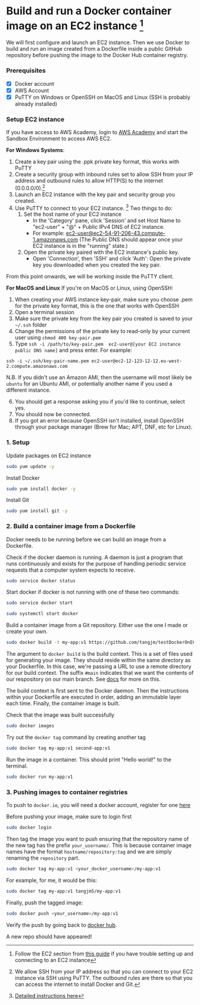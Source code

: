 # Build and run a Docker container image on an EC2 instance [^1]

We will first configure and launch an EC2 instance. Then we use Docker to build and run an image created from a Dockerfile inside a public GitHub repository before pushing the image to the Docker Hub container registry.
### Prerequisites

- [x] Docker account
- [x] AWS Account
- [x] PuTTY on Windows or OpenSSH on MacOS and Linux (SSH is probably already installed)

### Setup EC2 instance

If you have access to AWS Academy, login to [AWS Academy](https://www.awsacademy.com/LMS_Login) and start the Sandbox Environment to access AWS EC2.

**For Windows Systems**:
1. Create a key pair using the .ppk private key format, this works with PuTTY
2. Create a security group with inbound rules set to allow SSH from your IP address and outbound rules to allow HTTP(S) to the internet (0.0.0.0/0).[^2]
3. Launch an EC2 instance with the key pair and security group you created.
4. Use PuTTY to connect to your EC2 instance. [^3]
   Two things to do: 
    1. Set the host name of your EC2 instance
        - In the 'Category' pane, click 'Session' and set Host Name to "ec2-user" + "@" + Public IPv4 DNS of EC2 instance. 
        - For example: ec2-user@ec2-54-91-206-43.compute-1.amazonaws.com
        (The Public DNS should appear once your EC2 instance is in the "running" state.)
    1. Open the private key paired with the EC2 instance's public key. 
       - Open 'Connection', then 'SSH' and click 'Auth':
         Open the private key you downloaded when you created the key pair.

From this point onwards, we will be working inside the PuTTY client.


**For MacOS and Linux**
If you're on MacOS or Linux, using OpenSSH:
 1. When creating your AWS instance key-pair, make sure you choose .pem for the private key format, this is the one     that works with OpenSSH
 2. Open a terminal session
 3. Make sure the private key from the key pair you created is saved to your `~/.ssh` folder
 4. Change the permissions of the private key to read-only by your current user using `chmod 400 key-pair.pem`
 5. Type `ssh -i /path/to/key-pair.pem  ec2-user@[your EC2 instance public DNS name]` and press enter. For example:

  `ssh -i ~/.ssh/key-pair-name.pem ec2-user@ec2-12-123-12-12.eu-west-2.compute.amazonaws.com`

   N.B. If you didn't use an Amazon AMI, then the username will most likely be `ubuntu` for an Ubuntu AMI, or potentially another name if you used a different instance.

 6. You should get a response asking you if you'd like to continue, select yes.
 7. You should now be connected.
 8. If you got an error because OpenSSH isn't installed, install OpenSSH through your package manager (Brew for Mac; APT, DNF, etc for Linux).


### 1. Setup

Update packages on EC2 instance

```bash
sudo yum update -y
```

Install Docker

```bash
sudo yum install docker -y
```

Install Git

```bash
sudo yum install git -y
```

### 2. Build a container image from a Dockerfile

Docker needs to be running before we can build an image from a Dockerfile.

Check if the docker daemon is running. A daemon is just a program that runs continuously and exists for the purpose of handling periodic service requests that a computer system expects to receive.

```bash
sudo service docker status
```

Start docker if docker is not running with one of these two commands:

```bash
sudo service docker start
```

```bash
sudo systemctl start docker
```

Build a container image from a Git repository. Either use the one I made or create your own.

```bash
sudo docker build -t my-app:v1 https://github.com/tangjm/testDockerOnEC2#main
```

The argument to `docker build` is the build context. This is a set of files used for generating your image. They should reside within the same directory as your Dockerfile. In this case, we're passing a URL to use a remote directory for our build context. The suffix `#main` indicates that we want the contents of our respository on our main branch. See [docs](https://docs.docker.com/engine/reference/commandline/build/#git-repositories) for more on this.

The build context is first sent to the Docker daemon. Then the instructions within your Dockerfile are executed in order, adding an immutable layer each time. Finally, the container image is built.

Check that the image was built successfully

```bash
sudo docker images
```

Try out the `docker tag` command by creating another tag

```bash
sudo docker tag my-app:v1 second-app:v1
```

Run the image in a container. This should print "Hello world!" to the terminal.

```bash
sudo docker run my-app:v1
```

### 3. Pushing images to container registries

To push to `docker.io`, you will need a docker account, register for one [here](https://hub.docker.com/)

Before pushing your image, make sure to login first

```bash
sudo docker login
```

Then tag the image you want to push ensuring that the repository name of the new tag has the prefix `your_username/`. This is because container image names have the format `hostname/repository:tag` and we are simply renaming the `repository` part.

```bash
sudo docker tag my-app:v1 <your_docker_username>/my-app:v1
```

For example, for me, it would be this:

```bash
sudo docker tag my-app:v1 tangjm5/my-app:v1
```

Finally, push the tagged image:

```bash
sudo docker push <your_username>/my-app:v1
```

Verify the push by going back to [docker hub](https://hub.docker.com/).

A new repo should have appeared!

[^1]: Follow the EC2 section from [this guide](https://www.jenkins.io/doc/tutorials/tutorial-for-installing-jenkins-on-AWS/) if you have trouble setting up and connecting to an EC2 instance

[^2]: We allow SSH from your IP address so that you can connect to your EC2 instance via SSH using PuTTY. The outbound rules are there so that you can access the internet to install Docker and Git.

[^3]: [Detailed instructions here](https://www.jenkins.io/doc/tutorials/tutorial-for-installing-jenkins-on-AWS/#using-putty-to-connect-to-your-instance)
